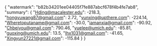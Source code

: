 {
    "watermark": "b82b34201ee04405f7fe887abcf678f4b4fe7ab8", 
    "summary": {
        "Hding@macalester.edu": -218.3, 
        "hongyuwang87@gmail.com": 2.72, 
        "yunxing@upthere.com": -224.14, 
        "Wheretoputaname@gmail.com": -30.0, 
        "iamanxia@gmail.com": -90.92, 
        "Chbeiyou@gmail.com": 790.46, 
        "yuelee@umich.edu": -85.81, 
        "guoxing@umich.edu": 13.5, 
        "lhx1031@gmail.com": -41.65, 
        "Xingyun27221@gmail.com": -115.84
    }
}